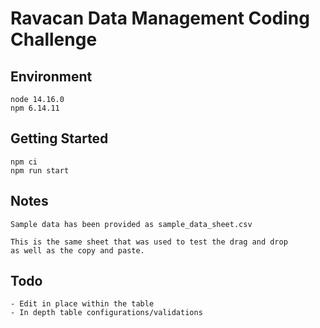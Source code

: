 # Ravacan Data Management Coding Challenge

## Environment
```
node 14.16.0
npm 6.14.11
```

## Getting Started
```
npm ci
npm run start
```

## Notes
```
Sample data has been provided as sample_data_sheet.csv

This is the same sheet that was used to test the drag and drop
as well as the copy and paste.
```

## Todo
```
- Edit in place within the table
- In depth table configurations/validations
```
